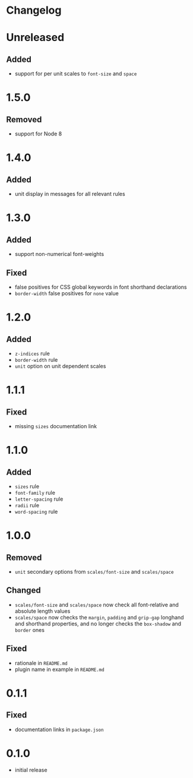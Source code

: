 # Changelog

# Unreleased

## Added

- support for per unit scales to `font-size` and `space`

# 1.5.0

## Removed

- support for Node 8

# 1.4.0

## Added

- unit display in messages for all relevant rules

# 1.3.0

## Added

- support non-numerical font-weights

## Fixed

- false positives for CSS global keywords in font shorthand declarations
- `border-width` false positives for `none` value

# 1.2.0

## Added

- `z-indices` rule
- `border-width` rule
- `unit` option on unit dependent scales

# 1.1.1

## Fixed

- missing `sizes` documentation link

# 1.1.0

## Added

- `sizes` rule
- `font-family` rule
- `letter-spacing` rule
- `radii` rule
- `word-spacing` rule

# 1.0.0

## Removed

- `unit` secondary options from `scales/font-size` and `scales/space`

## Changed

- `scales/font-size` and `scales/space` now check all font-relative and absolute length values
- `scales/space` now checks the `margin`, `padding` and `grip-gap` longhand and shorthand properties, and no longer checks the `box-shadow` and `border` ones

## Fixed

- rationale in `README.md`
- plugin name in example in `README.md`

# 0.1.1

## Fixed

- documentation links in `package.json`

# 0.1.0

- initial release
